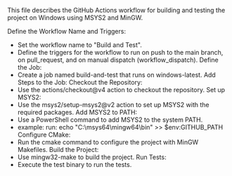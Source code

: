 This file describes the GitHub Actions workflow for building and testing the project on Windows using MSYS2 and MinGW.

Define the Workflow Name and Triggers:
- Set the workflow name to "Build and Test".
- Define the triggers for the workflow to run on push to the main branch, on pull_request, and on manual dispatch (workflow_dispatch).
Define the Job:
- Create a job named build-and-test that runs on windows-latest.
Add Steps to the Job:
Checkout the Repository:
- Use the actions/checkout@v4 action to checkout the repository.
Set up MSYS2:
- Use the msys2/setup-msys2@v2 action to set up MSYS2 with the required packages.
Add MSYS2 to PATH:
- Use a PowerShell command to add MSYS2 to the system PATH.
- example:  run: echo "C:\\msys64\\mingw64\\bin" >> $env:GITHUB_PATH
Configure CMake:
- Run the cmake command to configure the project with MinGW Makefiles.
Build the Project:
- Use mingw32-make to build the project.
Run Tests:
- Execute the test binary to run the tests.